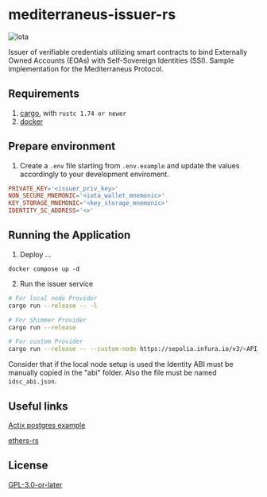 # mediterraneus-issuer-rs
![Iota](https://img.shields.io/badge/iota-29334C?style=for-the-badge&logo=iota&logoColor=white)

Issuer of verifiable credentials utilizing smart contracts to bind Externally Owned Accounts (EOAs) with Self-Sovereign Identities (SSI). Sample implementation for the Mediterraneus Protocol.

## Requirements
1. [cargo](https://www.rust-lang.org/learn/get-started), with `rustc 1.74 or newer`
2. [docker](https://docs.docker.com/get-docker/)

## Prepare environment

1. Create a `.env` file starting from `.env.example` and update the values accordingly to your development enviroment. 

```conf
PRIVATE_KEY='<issuer_priv_key>'
NON_SECURE_MNEMONIC='<iota_wallet_mnemonic>'
KEY_STORAGE_MNEMONIC='<key_storage_mnemonic>'
IDENTITY_SC_ADDRESS='<>'
```

## Running the Application

1. Deploy ...
```
docker compose up -d
```

2. Run the issuer service
```sh
# For local node Provider
cargo run --release -- -l

# For Shimmer Provider
cargo run --release

# For custom Provider
cargo run --release -- --custom-node https://sepolia.infura.io/v3/<API_KEY> --chain-id 11155111
```

Consider that if the local node setup is used the Identity ABI must be manually copied in the "abi" folder. Also the file must be named `idsc_abi.json`.

<!-- ## Issuer initialization
The issuer must posses an SSI comprising of at least a DID. At application start up the issuer creates a new identity or retrieves it from the local database. 
This is an insecure implementation due to the clear-text storage of the sensitive information of its identity. This must be solved with the usage of secure storage solutions like Stronghold.

## Verifiable Credential Issuance
Before issuing a VC the Issuer must perform the following operations:

1. Resolve the requester's DID and retrieve the verification method public key. -->


## Useful links
[Actix postgres example](https://github.com/actix/examples/blob/master/databases/postgres/src/main.rs)

[ethers-rs](https://docs.rs/ethers/latest/ethers/contract/struct.ContractInstance.html)

## License

[GPL-3.0-or-later](https://spdx.org/licenses/GPL-3.0-or-later.html)